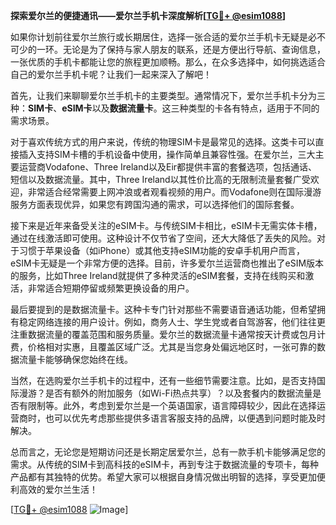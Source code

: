 **探索爱尔兰的便捷通讯——爱尔兰手机卡深度解析[[TG💪+ @esim1088](https://t.me/s/esim1088)]**

如果你计划前往爱尔兰旅行或长期居住，选择一张合适的爱尔兰手机卡无疑是必不可少的一环。无论是为了保持与家人朋友的联系，还是方便出行导航、查询信息，一张优质的手机卡都能让您的旅程更加顺畅。那么，在众多选择中，如何挑选适合自己的爱尔兰手机卡呢？让我们一起来深入了解吧！

首先，让我们来聊聊爱尔兰手机卡的主要类型。通常情况下，爱尔兰手机卡分为三种：**SIM卡**、**eSIM卡**以及**数据流量卡**。这三种类型的卡各有特点，适用于不同的需求场景。

对于喜欢传统方式的用户来说，传统的物理SIM卡是最常见的选择。这类卡可以直接插入支持SIM卡槽的手机设备中使用，操作简单且兼容性强。在爱尔兰，三大主要运营商Vodafone、Three Ireland以及Eir都提供丰富的套餐选项，包括通话、短信以及数据流量。其中，Three Ireland以其性价比高的无限制流量套餐广受欢迎，非常适合经常需要上网冲浪或者观看视频的用户。而Vodafone则在国际漫游服务方面表现优异，如果您有跨国沟通的需求，可以选择他们的国际套餐。

接下来是近年来备受关注的eSIM卡。与传统SIM卡相比，eSIM卡无需实体卡槽，通过在线激活即可使用。这种设计不仅节省了空间，还大大降低了丢失的风险。对于习惯于苹果设备（如iPhone）或其他支持eSIM功能的安卓手机用户而言，eSIM卡无疑是一个非常方便的选择。目前，许多爱尔兰运营商也推出了eSIM版本的服务，比如Three Ireland就提供了多种灵活的eSIM套餐，支持在线购买和激活，非常适合短期停留或频繁更换设备的用户。

最后要提到的是数据流量卡。这种卡专门针对那些不需要语音通话功能，但希望拥有稳定网络连接的用户设计。例如，商务人士、学生党或者自驾游客，他们往往更注重数据流量的覆盖范围和服务质量。爱尔兰的数据流量卡通常按天计费或包月计费，价格相对实惠，且覆盖区域广泛。尤其是当您身处偏远地区时，一张可靠的数据流量卡能够确保您始终在线。

当然，在选购爱尔兰手机卡的过程中，还有一些细节需要注意。比如，是否支持国际漫游？是否有额外的附加服务（如Wi-Fi热点共享）？以及套餐内的数据流量是否有限制等。此外，考虑到爱尔兰是一个英语国家，语言障碍较少，因此在选择运营商时，也可以优先考虑那些提供多语言客服支持的品牌，以便遇到问题时能及时解决。

总而言之，无论您是短期访问还是长期定居爱尔兰，总有一款手机卡能够满足您的需求。从传统的SIM卡到高科技的eSIM卡，再到专注于数据流量的专项卡，每种产品都有其独特的优势。希望大家可以根据自身情况做出明智的选择，享受更加便利高效的爱尔兰生活！

[[TG💪+ @esim1088](https://t.me/s/esim1088) ![Image](https://i.postimg.cc/4NQfJmqS/Snipaste-2025-05-13-00-14-12.png)]